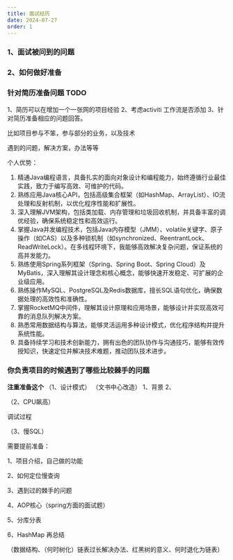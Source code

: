 ```yaml
---
title: 面试经历
date: 2024-07-27
order: 1
---
```


### 1、面试被问到的问题


### 2、如何做好准备



###  针对简历准备问题 TODO

1、简历可以在增加一个一张网的项目经验
2、考虑activiti 工作流是否添加
3、针对简历准备相应的问题回答。

比如项目参与不笨，参与部分的业务，以及技术

遇到的问题，解决方案，办法等等



个人优势：
1. 精通Java编程语言，具备扎实的面向对象设计和编程能力，始终遵循行业最佳实践，致力于编写高效、可维护的代码。
2. 熟练应用Java核心API，包括高级集合框架（如HashMap、ArrayList）、IO流处理和反射机制，以优化程序性能和扩展性。
3. 深入理解JVM架构，包括类加载、内存管理和垃圾回收机制，并具备丰富的调优经验，确保系统稳定性和高效运行。
4. 掌握Java并发编程技术，包括Java内存模型（JMM）、volatile关键字、原子操作（如CAS）以及多种锁机制（如synchronized、ReentrantLock、ReadWriteLock）。在多线程环境下，我能够高效解决复杂问题，保证系统的高并发能力。
5. 熟练使用Spring系列框架（Spring、Spring Boot、Spring Cloud）及MyBatis，深入理解其设计理念和核心概念，能够快速开发稳定、可扩展的企业级应用。
6. 熟练操作MySQL、PostgreSQL及Redis数据库，擅长SQL语句优化，确保数据处理的高效性和准确性。
7. 掌握RocketMQ中间件，理解其设计原理和应用场景，能够设计并实现高效可靠的消息队列解决方案。
8. 熟悉常用数据结构与算法，能够灵活运用多种设计模式，优化程序结构并提升系统性能。
9. 具备持续学习和技术创新能力，拥有出色的团队协作与沟通技巧，能够有效传授知识，快速定位并解决技术难题，推动团队技术进步。

### 你负责项目的时候遇到了哪些比较棘手的问题

**注重准备这个**
（1、设计模式）
（文书中心改造）
1、背景
2、

（2、CPU飙高）

调试过程


（3、慢SQL）



需要提前准备：

1、项目介绍，自己做的功能

2、如何定位慢查询

3、遇到过的棘手的问题

4、AOP核心（spring方面的面试题）

5、分库分表

6、HashMap  再总结

（数据结构、（何时树化）链表过长解决办法、红黑树的意义、何时退化为链表）

